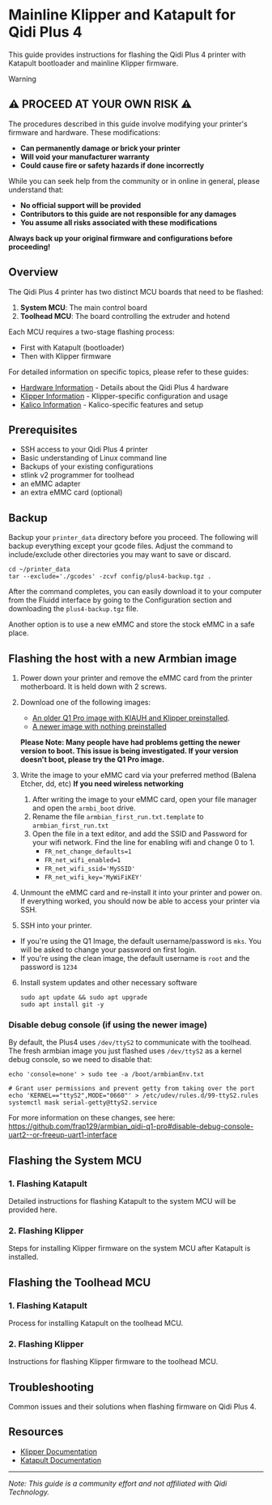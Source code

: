 # Mainline Klipper and Katapult for Qidi Plus 4

This guide provides instructions for flashing the Qidi Plus 4 printer with Katapult bootloader and mainline Klipper firmware.

> [!WARNING]
> ## ⚠️ PROCEED AT YOUR OWN RISK ⚠️
> 
> The procedures described in this guide involve modifying your printer's firmware and hardware.
> These modifications:
> 
> - **Can permanently damage or brick your printer**
> - **Will void your manufacturer warranty**
> - **Could cause fire or safety hazards if done incorrectly**
> 
> While you can seek help from the community or in online in general, please understand that:
> - **No official support will be provided**
> - **Contributors to this guide are not responsible for any damages**
> - **You assume all risks associated with these modifications**
> 
> **Always back up your original firmware and configurations before proceeding!**

## Overview

The Qidi Plus 4 printer has two distinct MCU boards that need to be flashed:

1. **System MCU**: The main control board
2. **Toolhead MCU**: The board controlling the extruder and hotend

Each MCU requires a two-stage flashing process:
- First with Katapult (bootloader)
- Then with Klipper firmware

For detailed information on specific topics, please refer to these guides:
- [Hardware Information](hardware.md) - Details about the Qidi Plus 4 hardware
- [Klipper Information](klipper.md) - Klipper-specific configuration and usage
- [Kalico Information](kalico.md) - Kalico-specific features and setup

## Prerequisites

- SSH access to your Qidi Plus 4 printer
- Basic understanding of Linux command line
- Backups of your existing configurations
- stlink v2 programmer for toolhead
- an eMMC adapter
- an extra eMMC card (optional)

## Backup
Backup your `printer_data` directory before you proceed. The following will backup everything except your gcode files. Adjust the command to include/exclude other directories you may want to save or discard.

```
cd ~/printer_data
tar --exclude='./gcodes' -zcvf config/plus4-backup.tgz .
```

After the command completes, you can easily download it to your computer from the Fluidd interface by going to the Configuration section and downloading the `plus4-backup.tgz` file.

Another option is to use a new eMMC and store the stock eMMC in a safe place.

## Flashing the host with a new Armbian image

1. Power down your printer and remove the eMMC card from the printer motherboard. It is held down with 2 screws.
2. Download one of the following images:
   - [An older Q1 Pro image with KIAUH and Klipper preinstalled](https://github.com/frap129/armbian_qidi-q1-pro/releases).
   - [A newer image with nothing preinstalled](https://github.com/redrathnure/armbian-mkspi/releases/download/mkspi%2F1.0.2-25.2.1/Armbian-unofficial_25.2.1_Mkspi_bookworm_current_6.12.12.img.xz)

   **Please Note: Many people have had problems getting the newer version to boot. This issue is being investigated. If your version doesn't boot, please try the Q1 Pro image.**
   
3. Write the image to your eMMC card via your preferred method (Balena Etcher, dd, etc)
    **If you need wireless networking**
    1. After writing the image to your eMMC card, open your file manager and open the `armbi_boot` drive.
    2. Rename the file `armbian_first_run.txt.template` to `armbian_first_run.txt`
    3. Open the file in a text editor, and add the SSID and Password for your wifi network. Find the line for enabling wifi and change 0 to 1.
        * `FR_net_change_defaults=1`
        * `FR_net_wifi_enabled=1`
        * `FR_net_wifi_ssid='MySSID'`
        * `FR_net_wifi_key='MyWiFiKEY'`
4. Unmount the eMMC card and re-install it into your printer and power on. If everything worked, you should now be able to access your printer via SSH.
5. SSH into your printer.
* If you're using the Q1 Image, the default username/password is `mks`. You will be asked to change your password on first login.
* If you're using the clean image, the default username is `root` and the password is `1234`
6. Install system updates and other necessary software
    ```
    sudo apt update && sudo apt upgrade
    sudo apt install git -y
    ```

### Disable debug console (if using the newer image)
By default, the Plus4 uses `/dev/ttyS2` to communicate with the toolhead. The fresh armbian image you just flashed uses `/dev/ttyS2` as a
kernel debug console, so we need to disable that:
```
echo 'console=none' > sudo tee -a /boot/armbianEnv.txt

# Grant user permissions and prevent getty from taking over the port
echo 'KERNEL=="ttyS2",MODE="0660"' > /etc/udev/rules.d/99-ttyS2.rules
systemctl mask serial-getty@ttyS2.service
```
For more information on these changes, see here: https://github.com/frap129/armbian_qidi-q1-pro#disable-debug-console-uart2--or-freeup-uart1-interface


## Flashing the System MCU

### 1. Flashing Katapult
Detailed instructions for flashing Katapult to the system MCU will be provided here.

### 2. Flashing Klipper
Steps for installing Klipper firmware on the system MCU after Katapult is installed.

## Flashing the Toolhead MCU

### 1. Flashing Katapult
Process for installing Katapult on the toolhead MCU.

### 2. Flashing Klipper
Instructions for flashing Klipper firmware to the toolhead MCU.

## Troubleshooting

Common issues and their solutions when flashing firmware on Qidi Plus 4.

## Resources

- [Klipper Documentation](https://www.klipper3d.org/Overview.html)
- [Katapult Documentation](https://github.com/klipper-framework/katapult)

---

*Note: This guide is a community effort and not affiliated with Qidi Technology.*
